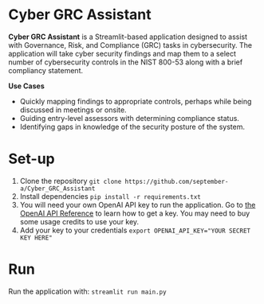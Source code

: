 # Cyber GRC Assistant

**Cyber GRC Assistant** is a Streamlit-based application designed to assist with Governance, Risk, and Compliance (GRC) tasks in cybersecurity. The application will take cyber security findings and map them to a select number of cybersecurity controls in the NIST 800-53 along with a brief compliancy statement.

**Use Cases**
- Quickly mapping findings to appropriate controls, perhaps while being discussed in meetings or onsite.
- Guiding entry-level assessors with determining compliance status.
- Identifying gaps in knowledge of the security posture of the system. 

# Set-up
1. Clone the repository `git clone https://github.com/september-a/Cyber_GRC_Assistant`
2. Install dependencies `pip install -r requirements.txt`
3. You will need your own OpenAI API key to run the application. Go to [the OpenAI API Reference](https://platform.openai.com/docs/api-reference/introduction) to learn how to get a key. You may need to buy some usage credits to use your key.
4. Add your key to your credentials `export OPENAI_API_KEY="YOUR SECRET KEY HERE"`

# Run
Run the application with:
`streamlit run main.py`

